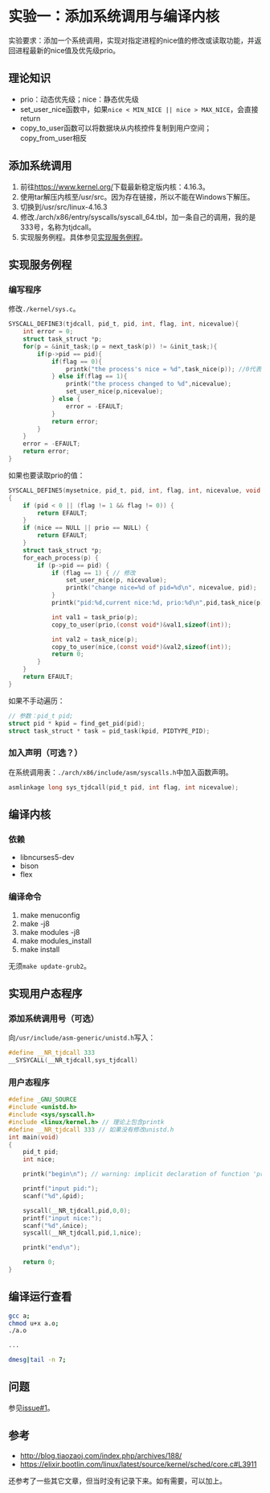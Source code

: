 # 实验一：添加系统调用与编译内核

实验要求：添加一个系统调用，实现对指定进程的nice值的修改或读取功能，并返回进程最新的nice值及优先级prio。

## 理论知识

* prio：动态优先级；nice：静态优先级
* set_user_nice函数中，如果`nice < MIN_NICE || nice > MAX_NICE`，会直接return
* copy_to_user函数可以将数据块从内核控件复制到用户空间；copy_from_user相反

## 添加系统调用

1. 前往<https://www.kernel.org/>下载最新稳定版内核：4.16.3。
2. 使用tar解压内核至/usr/src。因为存在链接，所以不能在Windows下解压。
3. 切换到/usr/src/linux-4.16.3
4. 修改./arch/x86/entry/syscalls/syscall_64.tbl，加一条自己的调用，我的是333号，名称为tjdcall。
5. 实现服务例程。具体参见[实现服务例程](#实现服务例程)。

## 实现服务例程

### 编写程序

修改`./kernel/sys.c`。

```c
SYSCALL_DEFINE3(tjdcall, pid_t, pid, int, flag, int, nicevalue){
    int error = 0;
    struct task_struct *p;
    for(p = &init_task;(p = next_task(p)) != &init_task;){
        if(p->pid == pid){
            if(flag == 0){
                printk("the process's nice = %d",task_nice(p)); //0代表读取
            } else if(flag == 1){
                printk("the process changed to %d",nicevalue);
                set_user_nice(p,nicevalue);
            } else {
                error = -EFAULT;
            }
            return error;
        }
    }
    error = -EFAULT;
    return error;
}
```

如果也要读取prio的值：

```c
SYSCALL_DEFINE5(mysetnice, pid_t, pid, int, flag, int, nicevalue, void __user *, prio, void __user *, nice)
{
    if (pid < 0 || (flag != 1 && flag != 0)) {
        return EFAULT;
    }
    if (nice == NULL || prio == NULL) {
        return EFAULT;
    }
    struct task_struct *p;
    for_each_process(p) {
        if (p->pid == pid) {
            if (flag == 1) { // 修改
                set_user_nice(p, nicevalue);
                printk("change nice=%d of pid=%d\n", nicevalue, pid);
            }
            printk("pid:%d,current nice:%d, prio:%d\n",pid,task_nice(p),task_prio(p));

            int val1 = task_prio(p);
            copy_to_user(prio,(const void*)&val1,sizeof(int));

            int val2 = task_nice(p);
            copy_to_user(nice,(const void*)&val2,sizeof(int));
            return 0;
        }
    }
    return EFAULT;
}
```

如果不手动遍历：

```c
// 参数：pid_t pid;
struct pid * kpid = find_get_pid(pid);
struct task_struct * task = pid_task(kpid, PIDTYPE_PID);
```

### 加入声明（可选？）

在系统调用表：`./arch/x86/include/asm/syscalls.h`中加入函数声明。

```c
asmlinkage long sys_tjdcall(pid_t pid, int flag, int nicevalue);
```

## 编译内核

### 依赖

* libncurses5-dev
* bison
* flex

### 编译命令

1. make menuconfig
2. make -j8
3. make modules -j8
4. make modules_install
5. make install

无须`make update-grub2`。

## 实现用户态程序

### 添加系统调用号（可选）

向`/usr/include/asm-generic/unistd.h`写入：

```c
#define __NR_tjdcall 333
__SYSYCALL(__NR_tjdcall,sys_tjdcall)
```

### 用户态程序

```c
#define _GNU_SOURCE
#include <unistd.h>
#include <sys/syscall.h>
#include <linux/kernel.h> // 理论上包含printk
#define __NR_tjdcall 333 // 如果没有修改unistd.h
int main(void)
{
    pid_t pid;
    int nice;

    printk("begin\n"); // warning: implicit declaration of function 'printk'

    printf("input pid:");
    scanf("%d",&pid);

    syscall(__NR_tjdcall,pid,0,0);
    printf("input nice:");
    scanf("%d",&nice);
    syscall(__NR_tjdcall,pid,1,nice);

    printk("end\n");

    return 0;
}
```

## 编译运行查看

```bash
gcc a;
chmod u+x a.o;
./a.o

...

dmesg|tail -n 7;
```

## 问题

参见[issue#1](https://github.com/imba-tjd/HDUHomeWork/issues/1)。

## 参考

* <http://blog.tiaozaoj.com/index.php/archives/188/>
* <https://elixir.bootlin.com/linux/latest/source/kernel/sched/core.c#L3911>

还参考了一些其它文章，但当时没有记录下来。如有需要，可以加上。
